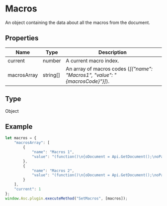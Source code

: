 # Macros

An object containing the data about all the macros from the document.

## Properties

| Name | Type | Description |
| ---- | ---- | ----------- |
| current | number | A current macro index. |
| macrosArray | string[] | An array of macros codes (*[&#123;"name": "Macros1", "value": "&#123;macrosCode&#125;"&#125;]*). |
## Type

Object



## Example

```javascript
let macros = {
    "macrosArray": [
        {
            "name": "Macros 1",
            "value": "(function()\n{oDocument = Api.GetDocument();\noParagraph = Api.CreateParagraph();\noParagraph.AddText(\"This is a new paragraph\");\noDocument.Push(oParagraph);\n})();"
        },
        {
            "name": "Macros 2",
            "value": "(function()\n{oDocument = Api.GetDocument();\noParagraph = oDocument.GetElement(0);\noParagraph.AddText(\"ONLYOFFICE Document Builder\");\noRange = oDocument.GetRange(0, 24);\noRange.SetBold(true);\n})();"
        }
    ],
    "current": 1
};
window.Asc.plugin.executeMethod("SetMacros", [macros]);
```

